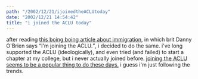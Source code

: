 ```yaml
---
path: "/2002/12/21/ijoinedtheACLUtoday" 
date: "2002/12/21 14:54:42" 
title: "i joined the ACLU today" 
---
```

after reading <a href="http://boingboing.net/#90076045">this boing boing article about immigration</a>, in which brit Danny O'Brien says <q>I'm joining the ACLU.</q>, i decided to do the same. i've long supported the ACLU (ideologically), and even tried (and failed) to start a chapter at my college, but i never actually joined before. <a href="http://www.kuro5hin.org/story/2002/12/11/131317/57">joining the ACLU seems to be a popular thing to do these days.</a> i guess i'm just following the trends.